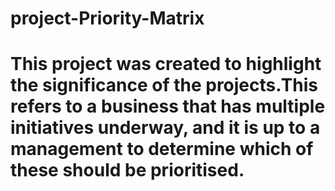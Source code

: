 # project-Priority-Matrix
# This project was created to highlight the significance of the projects.This refers to a business that has multiple initiatives underway, and it is up to a management to determine which of these should be prioritised.
